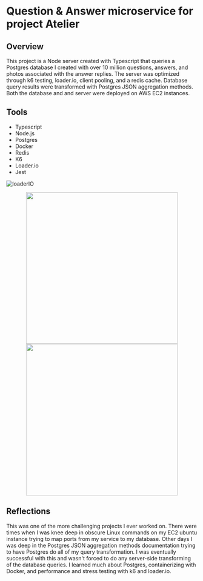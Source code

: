 # Question & Answer microservice for project Atelier

## Overview
This project is a Node server created with Typescript that queries a Postgres database I created with over 10 million questions, 
answers, and photos associated with the answer replies. The server was optimized through k6 testing, loader.io, client pooling, and 
a redis cache. Database query results were transformed with Postgres JSON aggregation methods. Both the database and and server were
deployed on AWS EC2 instances.

## Tools
* Typescript
* Node.js
* Postgres
* Docker
* Redis
* K6
* Loader.io
* Jest

![loaderIO](../screenshots/loaderIO.png)

<div align="center">
  <img src="https://github.com/rpp30-sdc-1337requests/qandaService/tree/master/screenshots/loaderIO.png" width="400px"</img>
  <img src="https://github.com/rpp30-sdc-1337requests/qandaService/tree/master/screenshots/k6testing.png" width="400px"</img>
</div>

## Reflections
This was one of the more challenging projects I ever worked on. There were times when I was knee deep in obscure Linux commands on my EC2 
ubuntu instance trying to map ports from my service to my database. Other days I was deep in the Postgres JSON aggregation methods
documentation trying to have Postgres do all of my query transformation. I was eventually successful with this and wasn't forced to do 
any server-side transforming of the database queries. I learned much about Postgres, containerizing with Docker, and performance and 
stress testing with k6 and loader.io.
